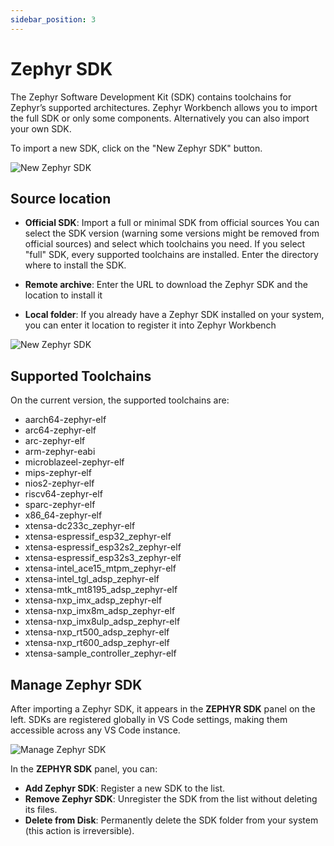 ```yaml
---
sidebar_position: 3
---
```


# Zephyr SDK

The Zephyr Software Development Kit (SDK) contains toolchains for Zephyr’s supported architectures. Zephyr Workbench allows you to import the full SDK or only some components. Alternatively you can also import your own SDK.

To import a new SDK, click on the "New Zephyr SDK" button.

![New Zephyr SDK](/img/zw/sdk/zw_sdk_new.png)

## Source location 

- **Official SDK**:
Import a full or minimal SDK from official sources
You can select the SDK version (warning some versions might be removed from official sources) and select which toolchains you need.
If you select "full" SDK, every supported toolchains are installed.
Enter the directory where to install the SDK.

- **Remote archive**:
Enter the URL to download the Zephyr SDK and the location to install it

- **Local folder**:
If you already have a Zephyr SDK installed on your system, you can enter it location to register it into Zephyr Workbench

![New Zephyr SDK](/img/zw/sdk/zw_sdk_import.png)

## Supported Toolchains

On the current version, the supported toolchains are:
- aarch64-zephyr-elf
- arc64-zephyr-elf
- arc-zephyr-elf
- arm-zephyr-eabi
- microblazeel-zephyr-elf
- mips-zephyr-elf
- nios2-zephyr-elf
- riscv64-zephyr-elf
- sparc-zephyr-elf
- x86_64-zephyr-elf
- xtensa-dc233c_zephyr-elf
- xtensa-espressif_esp32_zephyr-elf
- xtensa-espressif_esp32s2_zephyr-elf
- xtensa-espressif_esp32s3_zephyr-elf
- xtensa-intel_ace15_mtpm_zephyr-elf
- xtensa-intel_tgl_adsp_zephyr-elf
- xtensa-mtk_mt8195_adsp_zephyr-elf
- xtensa-nxp_imx_adsp_zephyr-elf
- xtensa-nxp_imx8m_adsp_zephyr-elf
- xtensa-nxp_imx8ulp_adsp_zephyr-elf
- xtensa-nxp_rt500_adsp_zephyr-elf
- xtensa-nxp_rt600_adsp_zephyr-elf
- xtensa-sample_controller_zephyr-elf

## Manage Zephyr SDK

After importing a Zephyr SDK, it appears in the **ZEPHYR SDK** panel on the left. SDKs are registered globally in VS Code settings, making them accessible across any VS Code instance.

![Manage Zephyr SDK](/img/zw/sdk/zw_sdk_manage.png)

In the **ZEPHYR SDK** panel, you can:

- **Add Zephyr SDK**: Register a new SDK to the list.
- **Remove Zephyr SDK**: Unregister the SDK from the list without deleting its files.
- **Delete from Disk**: Permanently delete the SDK folder from your system (this action is irreversible).



